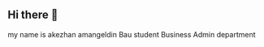 ## Hi there 👋
 my name is akezhan amangeldin
 Bau student 
 Business Admin department
<!--
**Akejan202/Akejan202** is a ✨ _special_ ✨ repository because its `README.md` (this file) appears on your GitHub profile.

Here are some ideas to get you started:

- 🔭 I’m currently working on my project
- 🌱 I’m currently learning python
- 👯 I’m looking to collaborate on -243King
- 🤔 I’m looking for help with current project
- 💬 Ask me about games
- 📫 How to reach me: Akejan659@gmail.com
- 😄 Pronouns: ...
- ⚡ Fun fact: i like WW2 theme and guns (i want to join USA army in future)
-->
